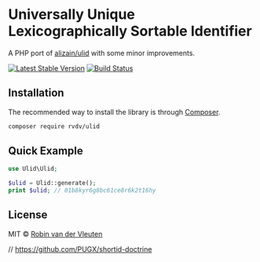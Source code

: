 # Universally Unique Lexicographically Sortable Identifier

A PHP port of [alizain/ulid](https://github.com/alizain/ulid) with some minor improvements.

[![Latest Stable Version](https://poser.pugx.org/rvdv/ulid/v/stable)](https://packagist.org/packages/rvdv/ulid)
[![Build Status](https://travis-ci.org/robinvdvleuten/php-ulid.svg?branch=master)](https://travis-ci.org/robinvdvleuten/php-ulid)

## Installation

The recommended way to install the library is through [Composer](http://getcomposer.org).

```bash
composer require rvdv/ulid
```

## Quick Example

```php
use Ulid\Ulid;

$ulid = Ulid::generate();
print $ulid; // 01b8kyr6g8bc61ce8r6k2t16hy
```

## License

MIT © [Robin van der Vleuten](https://www.robinvdvleuten.nl)

// https://github.com/PUGX/shortid-doctrine
